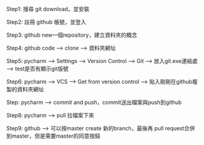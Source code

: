 Step1: 搜尋 git download，並安裝

Step2: 註冊 github 帳號，並登入

Step3: github new一個repository，建立資料夾的概念

Step4: github code --> clone --> 資料夾網址

Step5: pycharm --> Settings --> Version Control --> Git --> 放入git.exe連結處 --> test是否有顯示git版號

Step6: pycharm --> VCS --> Get from version control --> 貼入剛剛在github複製的資料夾網址

Step: pycharm --> commit and push，commit送出檔案與push到github

Step8: pycharm --> pull 拉檔案下來

Step9: github --> 可以按master create 新的branch，最後再 pull request合併到master，但是需要master的同意按鈕
